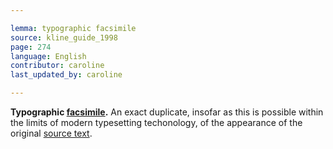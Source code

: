```yaml
---

lemma: typographic facsimile
source: kline_guide_1998
page: 274
language: English
contributor: caroline
last_updated_by: caroline

---
```


**Typographic [facsimile](facsimile.html).** An exact duplicate, insofar as this is possible within the limits of modern typesetting techonology, of the appearance of the original [source text](textSource.html).
